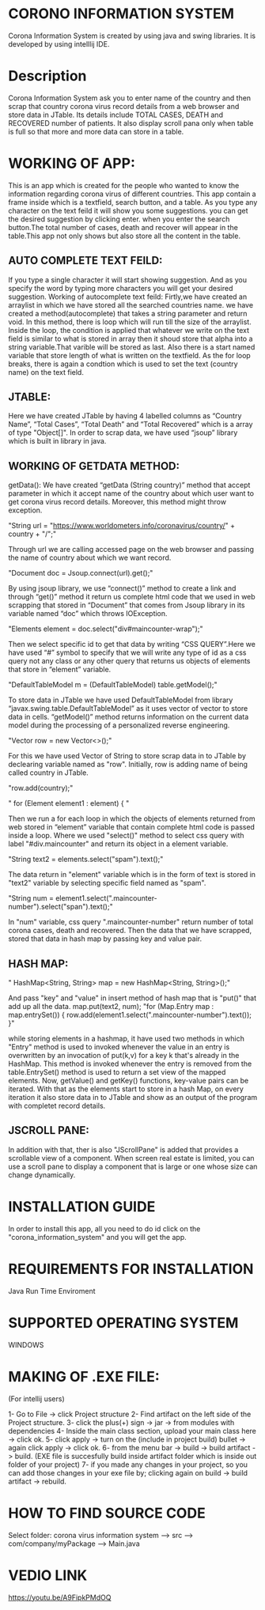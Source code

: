 # CORONO INFORMATION SYSTEM
Corona Information System is created by using java and swing libraries. It is developed by using intelllij IDE.

# Description
Corona Information System ask you to enter name of the country and then scrap that country corona virus record details from a web browser and store data in JTable. Its details include TOTAL CASES, DEATH and RECOVERED number of patients.
It also display scroll pana only when table is full so that more and more data can store in a table. 

# WORKING OF APP:
This is an app which is created for the people who wanted to know the information
regarding corona virus of different countries. 
This app contain a frame inside which is a textfield, search button, and a table.
As you type any character on the text feild it will show you some suggestions.
you can get the desired suggestion by clicking enter.
when you enter the search button.The total number of cases, death and recover will
appear in the table.This app not only shows but also store all the content in the table.

## AUTO COMPLETE TEXT FEILD:
If you type a single character it will start showing suggestion.
And as you specify the word by typing more characters you will get 
your desired suggestion.
Working of autocomplete text feild:
Firtly,we have created an arraylist in which we have stored all the searched countries name.
we have created a method(autocomplete) that takes a string parameter and return void.
In this method, there is loop which will run till the size of the arraylist.
Inside the loop, the condition is applied that whatever we write on the text field 
is similar to what is stored in array then it shoud store that alpha into a string variable.That varible will be stored as last. 
Also there is a start named variable that store length of what is written on the textfield.
As the for loop breaks, there is again a condtion which is used to set the text (country name) on the text field. 


## JTABLE:
Here we have created JTable by having 4 labelled columns as “Country Name”, “Total Cases”, 
“Total Death” and “Total Recovered” which is a array of type "Object[]".
In order to scrap data, we have used “jsoup” library which is built in library in java.


## WORKING OF GETDATA METHOD:
getData():
We have created “getData (String country)” method that accept parameter in which it accept
name of the country about which user want to get corona virus record details. Moreover, this 
method might throw exception. 

"String url = "https://www.worldometers.info/coronavirus/country/" + country + "/";"   

Through url we are calling accessed page on the web browser and passing the name of country 
about which we want record.

  "Document doc = Jsoup.connect(url).get();"

By using jsoup library, we use “connect()” method to create a link and through “get()” method 
it return us complete html code that we used in web scrapping that stored in “Document” that 
comes from Jsoup library in its variable named “doc” which throws IOException.

 "Elements element = doc.select("div#maincounter-wrap");"
  
Then we select specific id to get that data by writing “CSS QUERY”.Here we have used “#” symbol
to specify that we will write any type of id as a css query not any class or any other query
that returns us objects of elements that store in “element” variable.

 "DefaultTableModel m = (DefaultTableModel) table.getModel();" 

To store data in JTable we have used DefaultTableModel from library “javax.swing.table.DefaultTableModel” 
as it uses vector of vector to store data in cells. “getModel()” method returns information on
the current data model during the processing of a personalized reverse engineering. 

 "Vector<String> row = new Vector<>();"

For this we have used Vector of String to store scrap data in to JTable by declearing variable 
named as "row". Initially, row is adding name of being called country in JTable.

"row.add(country);"

 " for (Element element1 : element) { "

Then we run a for each loop in which the objects of elements returned from web stored in “element” variable 
that contain complete html code is passed inside a loop. Where we used "select()" method to 
select css query with label "#div.maincounter" and return its object in a element variable. 

"String text2 = elements.select("spam").text();"

The data return in "element" variable which is in the form of text is stored in "text2" variable
by selecting specific field named as "spam".

"String num = element1.select(".maincounter-number").select("span").text();"

In "num" variable, css query ".maincounter-number" return number of total corona cases, death and recovered. 
Then the data that we have scrapped, stored that data in hash map by passing key and value pair.

## HASH MAP:
" HashMap<String, String> map = new HashMap<String, String>();"

And pass "key" and "value" in insert method of hash map that is "put()" that add up all the data.
map.put(text2, num);
"for (Map.Entry map : map.entrySet()) {
        row.add(element1.select(".maincounter-number").text());
}"

while storing elements in a hashmap, it have used two methods in which "Entry" method is used 
to invoked whenever the value in an entry is overwritten by an invocation of put(k,v) for a 
key k that's already in the HashMap. This method is invoked whenever the entry is removed from 
the table.EntrySet() method is used to return a set view of the mapped elements. Now, getValue() and getKey() functions, key-value pairs can be iterated. With that as the elements start to store in a hash Map, on every iteration it also store data in to JTable and show as an output of the program with completet record details.

## JSCROLL PANE:
In addition with that, ther is also "JScrollPane" is added that provides a scrollable view of 
a component. When screen real estate is limited, you can use a scroll pane to display a 
component that is large or one whose size can change dynamically.

# INSTALLATION GUIDE
In order to install this app, all you need to do id click on the "corona_information_system" and you will get the app.

# REQUIREMENTS FOR INSTALLATION
Java Run Time Enviroment

# SUPPORTED OPERATING SYSTEM
WINDOWS

# MAKING OF .EXE FILE:
(For intellij users)

1- Go to File -> click Project structure
2- Find artifact on the left side of the Project structure.
3- click the plus(+) sign -> jar -> from modules with dependencies
4- Inside the main class section, upload your main class here -> click ok.
5- click apply -> turn on the (include in project build) bullet -> again click apply -> click ok.
6- from the menu bar -> build -> build artifact -> build.
(EXE file is succesfully build inside artifact folder which is inside out folder of your project)
7- if you made any changes in your project, so you can add those changes in your exe file by;
clicking again on build -> build artifact -> rebuild.

# HOW TO FIND SOURCE CODE
Select folder: corona virus information system --> src --> com/company/myPackage --> Main.java

# VEDIO LINK
https://youtu.be/A9FipkPMdOQ



